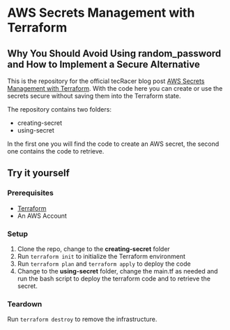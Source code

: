 # AWS Secrets Management with Terraform

## Why You Should Avoid Using random_password and How to Implement a Secure Alternative

This is the repository for the official tecRacer blog post [AWS Secrets Management with Terraform](). With the code here you can create or use the secrets secure without saving them into the Terraform state.

The repository contains two folders:

- creating-secret- using-secret

In the first one you will find the code to create an AWS secret, the second one contains the code to retrieve.


## Try it yourself

### Prerequisites

- [Terraform](https://developer.hashicorp.com/terraform/downloads)
- An AWS Account

### Setup

1. Clone the repo, change to the **creating-secret** folder
2. Run `terraform init` to initialize the Terraform environment
3. Run `terraform plan` and `terraform apply` to deploy the code
4. Change to the **using-secret** folder, change the main.tf as needed and run the bash script to deploy the terraform code and to retrieve the secret. 

### Teardown

Run `terraform destroy` to remove the infrastructure.
